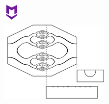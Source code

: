 

![alt text](https://github.com/adam-p/markdown-here/raw/master/src/common/images/icon48.png "Logo Title Text 1")


![Fractal Reactor Cartoon](images/fractal_reactor_cartoon1.png "Fractal Reactor Cartoon")

